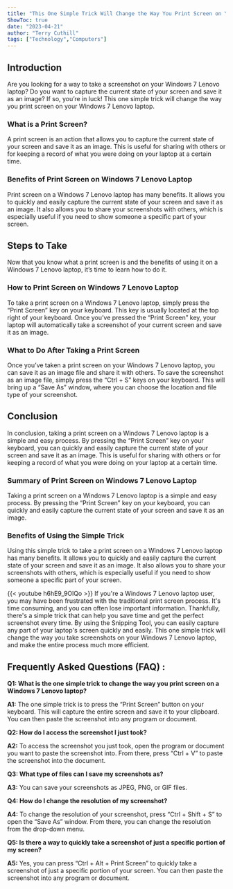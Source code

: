```yaml
---
title: "This One Simple Trick Will Change the Way You Print Screen on Your Windows 7 Lenovo Laptop!"
ShowToc: true 
date: "2023-04-21"
author: "Terry Cuthill" 
tags: ["Technology","Computers"]
---
```

## Introduction
Are you looking for a way to take a screenshot on your Windows 7 Lenovo laptop? Do you want to capture the current state of your screen and save it as an image? If so, you’re in luck! This one simple trick will change the way you print screen on your Windows 7 Lenovo laptop. 

### What is a Print Screen?
A print screen is an action that allows you to capture the current state of your screen and save it as an image. This is useful for sharing with others or for keeping a record of what you were doing on your laptop at a certain time. 

### Benefits of Print Screen on Windows 7 Lenovo Laptop
Print screen on a Windows 7 Lenovo laptop has many benefits. It allows you to quickly and easily capture the current state of your screen and save it as an image. It also allows you to share your screenshots with others, which is especially useful if you need to show someone a specific part of your screen. 

## Steps to Take
Now that you know what a print screen is and the benefits of using it on a Windows 7 Lenovo laptop, it’s time to learn how to do it. 

### How to Print Screen on Windows 7 Lenovo Laptop
To take a print screen on a Windows 7 Lenovo laptop, simply press the “Print Screen” key on your keyboard. This key is usually located at the top right of your keyboard. Once you’ve pressed the “Print Screen” key, your laptop will automatically take a screenshot of your current screen and save it as an image. 

### What to Do After Taking a Print Screen
Once you’ve taken a print screen on your Windows 7 Lenovo laptop, you can save it as an image file and share it with others. To save the screenshot as an image file, simply press the “Ctrl + S” keys on your keyboard. This will bring up a “Save As” window, where you can choose the location and file type of your screenshot. 

## Conclusion
In conclusion, taking a print screen on a Windows 7 Lenovo laptop is a simple and easy process. By pressing the “Print Screen” key on your keyboard, you can quickly and easily capture the current state of your screen and save it as an image. This is useful for sharing with others or for keeping a record of what you were doing on your laptop at a certain time. 

### Summary of Print Screen on Windows 7 Lenovo Laptop
Taking a print screen on a Windows 7 Lenovo laptop is a simple and easy process. By pressing the “Print Screen” key on your keyboard, you can quickly and easily capture the current state of your screen and save it as an image. 

### Benefits of Using the Simple Trick
Using this simple trick to take a print screen on a Windows 7 Lenovo laptop has many benefits. It allows you to quickly and easily capture the current state of your screen and save it as an image. It also allows you to share your screenshots with others, which is especially useful if you need to show someone a specific part of your screen.

{{< youtube h6hE9_9OlQo >}} 
If you're a Windows 7 Lenovo laptop user, you may have been frustrated with the traditional print screen process. It's time consuming, and you can often lose important information. Thankfully, there's a simple trick that can help you save time and get the perfect screenshot every time. By using the Snipping Tool, you can easily capture any part of your laptop's screen quickly and easily. This one simple trick will change the way you take screenshots on your Windows 7 Lenovo laptop, and make the entire process much more efficient.

## Frequently Asked Questions (FAQ) :
**Q1: What is the one simple trick to change the way you print screen on a Windows 7 Lenovo laptop?**

**A1:** The one simple trick is to press the “Print Screen” button on your keyboard. This will capture the entire screen and save it to your clipboard. You can then paste the screenshot into any program or document.

**Q2: How do I access the screenshot I just took?**

**A2:** To access the screenshot you just took, open the program or document you want to paste the screenshot into. From there, press “Ctrl + V” to paste the screenshot into the document.

**Q3: What type of files can I save my screenshots as?**

**A3:** You can save your screenshots as JPEG, PNG, or GIF files.

**Q4: How do I change the resolution of my screenshot?**

**A4:** To change the resolution of your screenshot, press “Ctrl + Shift + S” to open the “Save As” window. From there, you can change the resolution from the drop-down menu.

**Q5: Is there a way to quickly take a screenshot of just a specific portion of my screen?**

**A5:** Yes, you can press “Ctrl + Alt + Print Screen” to quickly take a screenshot of just a specific portion of your screen. You can then paste the screenshot into any program or document.


